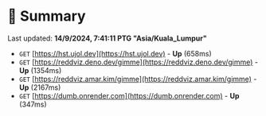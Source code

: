 # 📖 Summary
Last updated: **14/9/2024, 7:41:11 PTG "Asia/Kuala_Lumpur"**

- `GET` [https://hst.ujol.dev](https://hst.ujol.dev) - **Up** (658ms)
- `GET` [https://reddviz.deno.dev/gimme](https://reddviz.deno.dev/gimme) - **Up** (1354ms)
- `GET` [https://reddviz.amar.kim/gimme](https://reddviz.amar.kim/gimme) - **Up** (2167ms)
- `GET` [https://dumb.onrender.com](https://dumb.onrender.com) - **Up** (347ms)

